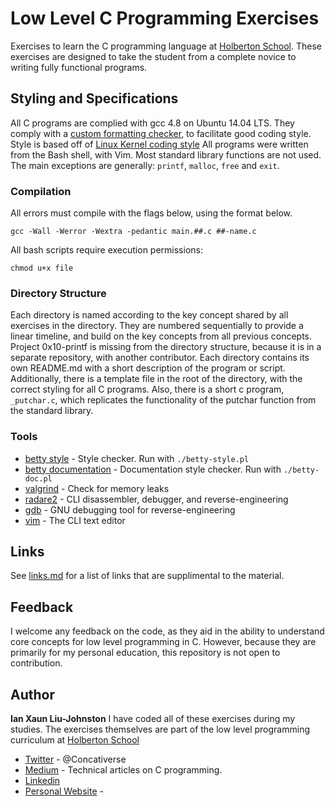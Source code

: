 # Low Level C Programming Exercises
Exercises to learn the C programming language at [Holberton School](https://holbertonschool.com). These exercises are designed to take the student from a complete novice to writing fully functional programs.
## Styling and Specifications
All C programs are complied with gcc 4.8 on Ubuntu 14.04 LTS. They comply with a [custom formatting checker](https://github.com/holbertonschool/Betty), to facilitate good coding style. Style is based off of [Linux Kernel coding style](http://git.kernel.org/cgit/linux/kernel/git/torvalds/linux.git/plain/Documentation/CodingStyle) All programs were written from the Bash shell, with Vim. Most standard library functions are not used. The main exceptions are generally: ``printf``, ``malloc``, ``free`` and  ``exit``. 
### Compilation
All errors must compile with the flags below, using the format below.
```
gcc -Wall -Werror -Wextra -pedantic main.##.c ##-name.c
```
All bash scripts require execution permissions:
```
chmod u+x file
```
### Directory Structure
Each directory is named according to the key concept shared by all exercises in the directory. They are numbered sequentially to provide a linear timeline, and build on the key concepts from all previous concepts. Project 0x10-printf is missing from the directory structure, because it is in a separate repository, with another contributor. Each directory contains its own README.md with a short description of the program or script. Additionally, there is a template file in the root of the directory, with the correct styling for all C programs. Also, there is a short c program, ``_putchar.c``, which replicates the functionality of the putchar function from the standard library.
### Tools
* [betty style](https://github.com/holbertonschool/Betty/blob/master/betty-style.pl) - Style checker. Run with ``./betty-style.pl``
* [betty documentation](https://github.com/holbertonschool/Betty/blob/master/betty-doc.pl) - Documentation style checker. Run with ``./betty-doc.pl``
* [valgrind](http://valgrind.org) - Check for memory leaks
* [radare2](https://github.com/radare/radare2) - CLI disassembler, debugger, and reverse-engineering
* [gdb](http://www.gnu.org/software/gdb/) - GNU debugging tool for reverse-engineering
* [vim](http://www.vim.org/) - The CLI text editor

## Links
See [links.md](links.md) for a list of links that are supplimental to the material.
## Feedback
I welcome any feedback on the code, as they aid in the ability to understand core concepts for low level programming in C. However, because they are primarily for my personal education, this repository is not open to contribution.
## Author
**Ian Xaun Liu-Johnston**
I have coded all of these exercises during my studies. The exercises themselves are part of the low level programming curriculum at [Holberton School](https://holbertonschool.com)
* [Twitter](https://twitter.com/Concativerse) - @Concativerse
* [Medium](https://medium.com/@Concativerse) - Technical articles on C programming.
* [Linkedin](https://www.linkedin.com/in/ian-liu-johnston-32a40a115)
* [Personal Website](http://ianxaunliu-johnston.com) - 
